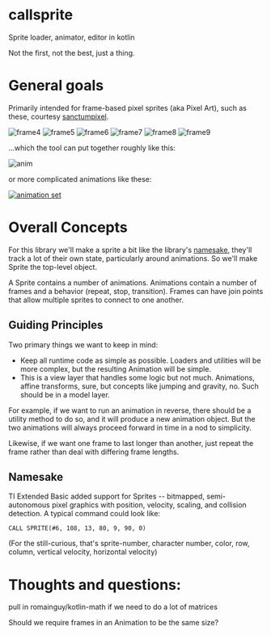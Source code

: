 # callsprite
Sprite loader, animator, editor in kotlin

Not the first, not the best, just a thing.

# General goals
Primarily intended for frame-based pixel sprites (aka Pixel Art), such as these, courtesy 
[sanctumpixel](https://sanctumpixel.itch.io/fire-column-pixel-art-effect).

![frame4](https://github.com/pforhan/callsprite/raw/main/editor/src/main/resources/fire_column_medium_4.png)
![frame5](https://github.com/pforhan/callsprite/raw/main/editor/src/main/resources/fire_column_medium_5.png)
![frame6](https://github.com/pforhan/callsprite/raw/main/editor/src/main/resources/fire_column_medium_6.png)
![frame7](https://github.com/pforhan/callsprite/raw/main/editor/src/main/resources/fire_column_medium_7.png)
![frame8](https://github.com/pforhan/callsprite/raw/main/editor/src/main/resources/fire_column_medium_8.png)
![frame9](https://github.com/pforhan/callsprite/raw/main/editor/src/main/resources/fire_column_medium_9.png)

...which the tool can put together roughly like this:

![anim](https://github.com/pforhan/callsprite/raw/main/site/100ms-anim.gif)

or more complicated animations like these:

[![animation set](https://img.youtube.com/vi/2O4BTYVthDU/0.jpg)](https://www.youtube.com/watch?v=2O4BTYVthDU)

# Overall Concepts 

For this library we'll make a sprite a bit like the library's [namesake](#namesake), they'll track a
lot of their own state, particularly around animations.  So we'll make Sprite the top-level object.

A Sprite contains a number of animations. Animations contain a number of frames and a 
behavior (repeat, stop, transition). Frames can have join points that allow multiple sprites to 
connect to one another. 

## Guiding Principles

Two primary things we want to keep in mind:
* Keep all runtime code as simple as possible.  Loaders and utilities will be more complex, but the 
resulting Animation will be simple.
* This is a view layer that handles some logic but not much.  Animations, affine transforms, sure, 
but concepts like jumping and gravity, no.  Such should be in a model layer.

For example, if we want to run an animation in reverse, there should be a utility method to do so, 
and it will produce a new animation object.  But the two animations will always proceed forward in 
time in a nod to simplicity. 

Likewise, if we want one frame to last longer than another, just repeat the frame rather than deal
with differing frame lengths.

## Namesake

TI Extended Basic added support for Sprites -- bitmapped, semi-autonomous pixel graphics with 
position, velocity, scaling, and collision detection.  A typical command could look like:

```
CALL SPRITE(#6, 108, 13, 80, 9, 90, 0)
```

(For the still-curious, that's sprite-number, character number, color, row, column, vertical 
velocity, horizontal velocity)

# Thoughts and questions:
pull in romainguy/kotlin-math if we need to do a lot of matrices

Should we require frames in an Animation to be the same size?